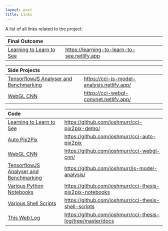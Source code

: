 ```yaml
---
layout: post
title: Links
---
```


A list of all links related to the project:

| Final Outcome | |
|:--|---|
| [Learning to Learn to See](https://learning-to-learn-to-see.netlify.app) | https://learning-to-learn-to-see.netlify.app |

| Side Projects | |
|:--|---|
| [TensorflowJS Analyser and Benchmarking](https://cci-js-model-analysis.netlify.app/) | https://cci-js-model-analysis.netlify.app/ |
| [WebGL CNN](https://cci-webgl-convnet.netlify.app/) | https://cci-webgl-convnet.netlify.app/ |

| Code | |
|:--|---|
| [Learning to Learn to See](https://github.com/joshmurr/cci-pix2pix-demo/) | https://github.com/joshmurr/cci-pix2pix-demo/ |
| [Auto Pix2Pix](https://github.com/joshmurr/cci-auto-pix2pix) | https://github.com/joshmurr/cci-auto-pix2pix |
| [WebGL CNN](https://github.com/joshmurr/cci-webgl-cnn/) | https://github.com/joshmurr/cci-webgl-cnn/ |
| [TensorflowJS Analyser and Benchmarking](https://github.com/joshmurr/js-model-analysis/) | https://github.com/joshmurr/js-model-analysis/ |
| [Various Python Notebooks](https://github.com/joshmurr/cci-thesis-pix2pix-notebooks) | https://github.com/joshmurr/cci-thesis-pix2pix-notebooks |
| [Various Shell Scripts](https://github.com/joshmurr/cci-thesis-shell-scripts) | https://github.com/joshmurr/cci-thesis-shell-scripts |
| [This Web Log](https://github.com/joshmurr/cci-thesis-log/tree/master/docs) | https://github.com/joshmurr/cci-thesis-log/tree/master/docs |
